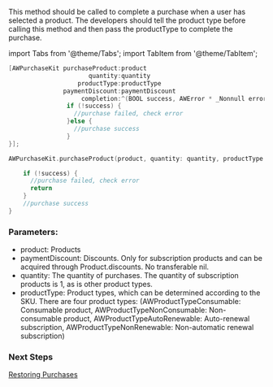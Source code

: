 

 This method should be called to complete a purchase when a user has selected a product. The developers should tell the product type before calling this method and then pass the productType to complete the purchase.


import Tabs from '@theme/Tabs';
import TabItem from '@theme/TabItem';

<Tabs>
  <TabItem value="Objective-C" label="Objective-C">

```Objective-C 
[AWPurchaseKit purchaseProduct:product 
                      quantity:quantity 
                   productType:productType 
               paymentDiscount:paymentDiscount 
                    completion:^(BOOL success, AWError * _Nonnull error) {
                if (!success) {
                  //purchase failed, check error
                }else {
                  //purchase success
                }
}];
```
  </TabItem>
  <TabItem value="Swift" label="Swift">

```Swift
AWPurchaseKit.purchaseProduct(product, quantity: quantity, productType: productType, paymentDiscount: nil) { success, error in

    if (!success) {
      //purchase failed, check error
      return
    }
    //purchase success  
}
```
  </TabItem>
</Tabs>

### Parameters:
- product: Products
- paymentDiscount: Discounts. Only for subscription products and can be acquired through Product.discounts. No transferable nil. 
- quantity: The quantity of purchases. The quantity of subscription products is 1, as is other product types.
- productType: Product types, which can be determined according to the SKU. There are four product types: (AWProductTypeConsumable: Consumable product, AWProductTypeNonConsumable: Non-consumable product, AWProductTypeAutoRenewable: Auto-renewal subscription, AWProductTypeNonRenewable: Non-automatic renewal subscription)


### Next Steps

[Restoring Purchases](/Restoring_Purchases)